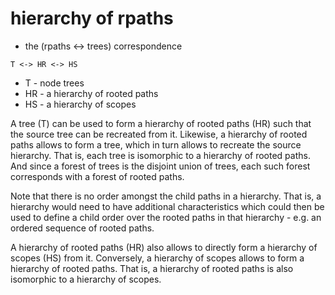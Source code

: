 
# hierarchy of rpaths
- the (rpaths <-> trees) correspondence

```
T <-> HR <-> HS
```

* T - node trees
* HR - a hierarchy of rooted paths
* HS - a hierarchy of scopes

A tree (T) can be used to form a hierarchy of rooted paths (HR) such that the
source tree can be recreated from it. Likewise, a hierarchy of rooted paths
allows to form a tree, which in turn allows to recreate the source hierarchy.
That is, each tree is isomorphic to a hierarchy of rooted paths. And since a
forest of trees is the disjoint union of trees, each such forest corresponds
with a forest of rooted paths.

Note that there is no order amongst the child paths in a hierarchy. That is,
a hierarchy would need to have additional characteristics which could then be
used to define a child order over the rooted paths in that hierarchy - e.g.
an ordered sequence of rooted paths.

A hierarchy of rooted paths (HR) also allows to directly form a hierarchy
of scopes (HS) from it. Conversely, a hierarchy of scopes allows to form
a hierarchy of rooted paths. That is, a hierarchy of rooted paths is also
isomorphic to a hierarchy of scopes.
